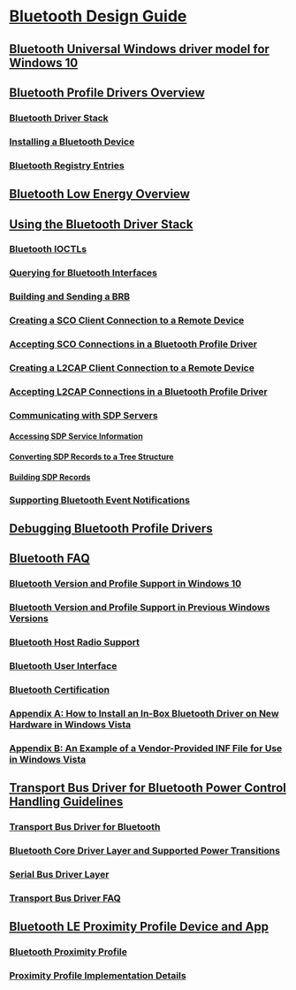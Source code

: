 # [Bluetooth Design Guide](index.md)
## [Bluetooth Universal Windows driver model for Windows 10](universal-bluetooth-driver-model-for-windows-10.md)
## [Bluetooth Profile Drivers Overview](bluetooth-profile-drivers-overview.md)
### [Bluetooth Driver Stack](bluetooth-driver-stack.md)
### [Installing a Bluetooth Device](installing-a-bluetooth-device.md)
### [Bluetooth Registry Entries](bluetooth-registry-entries.md)
## [Bluetooth Low Energy Overview](bluetooth-low-energy-overview.md)
## [Using the Bluetooth Driver Stack](using-the-bluetooth-driver-stack.md)
### [Bluetooth IOCTLs](bluetooth-ioctls2.md)
### [Querying for Bluetooth Interfaces](querying-for-bluetooth-interfaces.md)
### [Building and Sending a BRB](building-and-sending-a-brb.md)
### [Creating a SCO Client Connection to a Remote Device](creating-a-sco-client-connection-to-a-remote-device.md)
### [Accepting SCO Connections in a Bluetooth Profile Driver](accepting-sco-connections-in-a-bluetooth-profile-driver.md)
### [Creating a L2CAP Client Connection to a Remote Device](creating-a-l2cap-client-connection-to-a-remote-device.md)
### [Accepting L2CAP Connections in a Bluetooth Profile Driver](accepting-l2cap-connections-in-a-bluetooth-profile-driver.md)
### [Communicating with SDP Servers](communicating-with-sdp-servers.md)
#### [Accessing SDP Service Information](accessing-sdp-service-information.md)
#### [Converting SDP Records to a Tree Structure](converting-sdp-records-to-a-tree-structure.md)
#### [Building SDP Records](building-sdp-records.md)
### [Supporting Bluetooth Event Notifications](supporting-bluetooth-event-notifications.md)
## [Debugging Bluetooth Profile Drivers](debugging-bluetooth-profile-drivers.md)
## [Bluetooth FAQ](bluetooth-faq.md)
### [Bluetooth Version and Profile Support in Windows 10](general-bluetooth-support-in-windows.md)
### [Bluetooth Version and Profile Support in Previous Windows Versions](bluetooth-support-in-previous-windows-versions.md)
### [Bluetooth Host Radio Support](bluetooth-host-radio-support.md)
### [Bluetooth User Interface](bluetooth-user-interface.md)
### [Bluetooth Certification](bluetooth-certification.md)
### [Appendix A: How to Install an In-Box Bluetooth Driver on New Hardware in Windows Vista](bluetooth-faq--appendix-a.md)
### [Appendix B: An Example of a Vendor-Provided INF File for Use in Windows Vista](bluetooth-faq--appendix-b.md)
## [Transport Bus Driver for Bluetooth Power Control Handling Guidelines](transport-bus-driver-for-bluetooth-power-control-handling-guidelines.md)
### [Transport Bus Driver for Bluetooth](transport-bus-driver-for-bluetooth.md)
### [Bluetooth Core Driver Layer and Supported Power Transitions](bluetooth-core-driver-layer-and-supported-power-transitions.md)
### [Serial Bus Driver Layer](serial-bus-driver-layer.md)
### [Transport Bus Driver FAQ](transport-bus-driver-faq.md)
## [Bluetooth LE Proximity Profile Device and App](implementing-a-bluetooth-le-proximity-profile-device-and-application.md)
### [Bluetooth Proximity Profile](bluetooth-proximity-profile.md)
### [Proximity Profile Implementation Details](proximity-profile-implementation-details.md)

